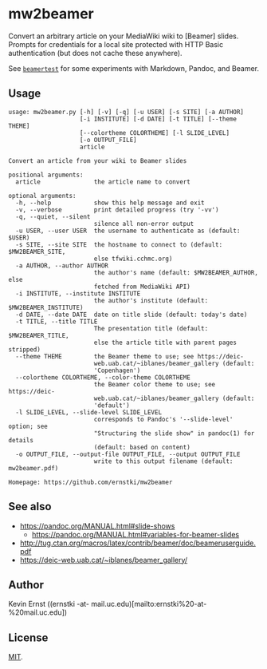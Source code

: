 # mw2beamer

Convert an arbitrary article on your MediaWiki wiki to [Beamer] slides. Prompts
for credentials for a local site protected with HTTP Basic authentication (but
does not cache these anywhere).

See [`beamertest`](beamertest) for some experiments with Markdown, Pandoc, and
Beamer.

## Usage

```
usage: mw2beamer.py [-h] [-v] [-q] [-u USER] [-s SITE] [-a AUTHOR]
                    [-i INSTITUTE] [-d DATE] [-t TITLE] [--theme THEME]
                    [--colortheme COLORTHEME] [-l SLIDE_LEVEL]
                    [-o OUTPUT_FILE]
                    article

Convert an article from your wiki to Beamer slides

positional arguments:
  article               the article name to convert

optional arguments:
  -h, --help            show this help message and exit
  -v, --verbose         print detailed progress (try '-vv')
  -q, --quiet, --silent
                        silence all non-error output
  -u USER, --user USER  the username to authenticate as (default: $USER)
  -s SITE, --site SITE  the hostname to connect to (default: $MW2BEAMER_SITE,
                        else tfwiki.cchmc.org)
  -a AUTHOR, --author AUTHOR
                        the author's name (default: $MW2BEAMER_AUTHOR, else
                        fetched from MediaWiki API)
  -i INSTITUTE, --institute INSTITUTE
                        the author's institute (default: $MW2BEAMER_INSTITUTE)
  -d DATE, --date DATE  date on title slide (default: today's date)
  -t TITLE, --title TITLE
                        The presentation title (default: $MW2BEAMER_TITLE,
                        else the article title with parent pages stripped)
  --theme THEME         the Beamer theme to use; see https://deic-
                        web.uab.cat/~iblanes/beamer_gallery (default:
                        'Copenhagen')
  --colortheme COLORTHEME, --color-theme COLORTHEME
                        the Beamer color theme to use; see https://deic-
                        web.uab.cat/~iblanes/beamer_gallery (default:
                        'default')
  -l SLIDE_LEVEL, --slide-level SLIDE_LEVEL
                        corresponds to Pandoc's '--slide-level' option; see
                        "Structuring the slide show" in pandoc(1) for details
                        (default: based on content)
  -o OUTPUT_FILE, --output-file OUTPUT_FILE, --output OUTPUT_FILE
                        write to this output filename (default: mw2beamer.pdf)

Homepage: https://github.com/ernstki/mw2beamer
```

## See also

* <https://pandoc.org/MANUAL.html#slide-shows>
    * <https://pandoc.org/MANUAL.html#variables-for-beamer-slides>
* <http://tug.ctan.org/macros/latex/contrib/beamer/doc/beameruserguide.pdf>
* <https://deic-web.uab.cat/~iblanes/beamer_gallery/>

## Author

Kevin Ernst ((ernstki -at- mail.uc.edu)[mailto:ernstki%20-at-%20mail.uc.edu])

## License

[MIT](LICENSE).
